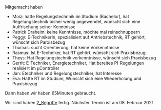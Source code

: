 Mitgemacht haben
- Moiz: hatte Regelungstechnnik im Studium (Bachelor), hat Regelungstechnik bisher wenig angewendet, wünscht sich eine Auffrischung seiner Kenntnisse
- Patrick Draheim:	keine Kenntnisse,  möchte mal reinschnuppern
- Peggy: E-Technikerin, spezialisiert auf Antriebstechnik, RT gehört, wünscht sich Parxisbezug
- Thomas: sucht Orientierung, hat keine Vorkenntnisse
- Rasmus: Ist E-Techniker, hat RT gehört, wünscht sich Praxisbezug
- Theys: Hat Regelungstechnik vorkenntnisse, wünscht sich Praxisbezug
- Gerrit: E-Techniker, Energietechniker, Hat bereites PI-Regelungen realisiert im µController
- Jan: Etechniker und Regelungstechniker, hat Interesse
- Eva: Hatte RT im Studium, Wünscht sich eine Wiederholung und Praxisbezug


Dann haben wir haben 65Minuten gebraucht.

Wir sind haben [2_Begriffe](2_Begriffe.md) fertig. Nächster Termin ist am 08. Februar 2021
